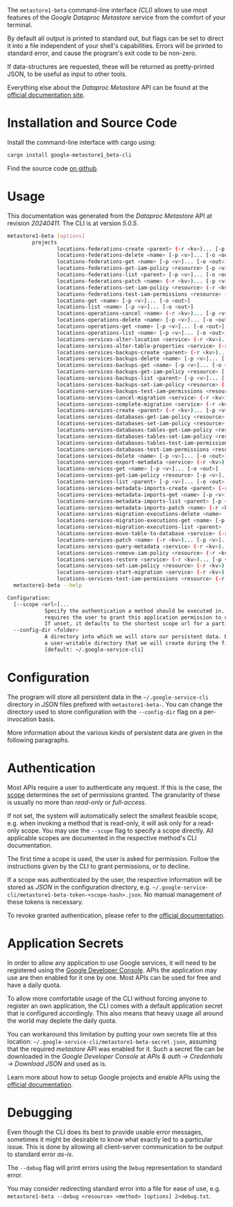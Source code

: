 <!---
DO NOT EDIT !
This file was generated automatically from 'src/generator/templates/cli/README.md.mako'
DO NOT EDIT !
-->
The `metastore1-beta` command-line interface *(CLI)* allows to use most features of the *Google Dataproc Metastore* service from the comfort of your terminal.

By default all output is printed to standard out, but flags can be set to direct it into a file independent of your shell's
capabilities. Errors will be printed to standard error, and cause the program's exit code to be non-zero.

If data-structures are requested, these will be returned as pretty-printed JSON, to be useful as input to other tools.

Everything else about the *Dataproc Metastore* API can be found at the
[official documentation site](https://cloud.google.com/dataproc-metastore/docs).

# Installation and Source Code

Install the command-line interface with cargo using:

```bash
cargo install google-metastore1_beta-cli
```

Find the source code [on github](https://github.com/Byron/google-apis-rs/tree/main/gen/metastore1_beta-cli).

# Usage

This documentation was generated from the *Dataproc Metastore* API at revision *20240411*. The CLI is at version *5.0.5*.

```bash
metastore1-beta [options]
        projects
                locations-federations-create <parent> (-r <kv>)... [-p <v>]... [-o <out>]
                locations-federations-delete <name> [-p <v>]... [-o <out>]
                locations-federations-get <name> [-p <v>]... [-o <out>]
                locations-federations-get-iam-policy <resource> [-p <v>]... [-o <out>]
                locations-federations-list <parent> [-p <v>]... [-o <out>]
                locations-federations-patch <name> (-r <kv>)... [-p <v>]... [-o <out>]
                locations-federations-set-iam-policy <resource> (-r <kv>)... [-p <v>]... [-o <out>]
                locations-federations-test-iam-permissions <resource> (-r <kv>)... [-p <v>]... [-o <out>]
                locations-get <name> [-p <v>]... [-o <out>]
                locations-list <name> [-p <v>]... [-o <out>]
                locations-operations-cancel <name> (-r <kv>)... [-p <v>]... [-o <out>]
                locations-operations-delete <name> [-p <v>]... [-o <out>]
                locations-operations-get <name> [-p <v>]... [-o <out>]
                locations-operations-list <name> [-p <v>]... [-o <out>]
                locations-services-alter-location <service> (-r <kv>)... [-p <v>]... [-o <out>]
                locations-services-alter-table-properties <service> (-r <kv>)... [-p <v>]... [-o <out>]
                locations-services-backups-create <parent> (-r <kv>)... [-p <v>]... [-o <out>]
                locations-services-backups-delete <name> [-p <v>]... [-o <out>]
                locations-services-backups-get <name> [-p <v>]... [-o <out>]
                locations-services-backups-get-iam-policy <resource> [-p <v>]... [-o <out>]
                locations-services-backups-list <parent> [-p <v>]... [-o <out>]
                locations-services-backups-set-iam-policy <resource> (-r <kv>)... [-p <v>]... [-o <out>]
                locations-services-backups-test-iam-permissions <resource> (-r <kv>)... [-p <v>]... [-o <out>]
                locations-services-cancel-migration <service> (-r <kv>)... [-p <v>]... [-o <out>]
                locations-services-complete-migration <service> (-r <kv>)... [-p <v>]... [-o <out>]
                locations-services-create <parent> (-r <kv>)... [-p <v>]... [-o <out>]
                locations-services-databases-get-iam-policy <resource> [-p <v>]... [-o <out>]
                locations-services-databases-set-iam-policy <resource> (-r <kv>)... [-p <v>]... [-o <out>]
                locations-services-databases-tables-get-iam-policy <resource> [-p <v>]... [-o <out>]
                locations-services-databases-tables-set-iam-policy <resource> (-r <kv>)... [-p <v>]... [-o <out>]
                locations-services-databases-tables-test-iam-permissions <resource> (-r <kv>)... [-p <v>]... [-o <out>]
                locations-services-databases-test-iam-permissions <resource> (-r <kv>)... [-p <v>]... [-o <out>]
                locations-services-delete <name> [-p <v>]... [-o <out>]
                locations-services-export-metadata <service> (-r <kv>)... [-p <v>]... [-o <out>]
                locations-services-get <name> [-p <v>]... [-o <out>]
                locations-services-get-iam-policy <resource> [-p <v>]... [-o <out>]
                locations-services-list <parent> [-p <v>]... [-o <out>]
                locations-services-metadata-imports-create <parent> (-r <kv>)... [-p <v>]... [-o <out>]
                locations-services-metadata-imports-get <name> [-p <v>]... [-o <out>]
                locations-services-metadata-imports-list <parent> [-p <v>]... [-o <out>]
                locations-services-metadata-imports-patch <name> (-r <kv>)... [-p <v>]... [-o <out>]
                locations-services-migration-executions-delete <name> [-p <v>]... [-o <out>]
                locations-services-migration-executions-get <name> [-p <v>]... [-o <out>]
                locations-services-migration-executions-list <parent> [-p <v>]... [-o <out>]
                locations-services-move-table-to-database <service> (-r <kv>)... [-p <v>]... [-o <out>]
                locations-services-patch <name> (-r <kv>)... [-p <v>]... [-o <out>]
                locations-services-query-metadata <service> (-r <kv>)... [-p <v>]... [-o <out>]
                locations-services-remove-iam-policy <resource> (-r <kv>)... [-p <v>]... [-o <out>]
                locations-services-restore <service> (-r <kv>)... [-p <v>]... [-o <out>]
                locations-services-set-iam-policy <resource> (-r <kv>)... [-p <v>]... [-o <out>]
                locations-services-start-migration <service> (-r <kv>)... [-p <v>]... [-o <out>]
                locations-services-test-iam-permissions <resource> (-r <kv>)... [-p <v>]... [-o <out>]
  metastore1-beta --help

Configuration:
  [--scope <url>]...
            Specify the authentication a method should be executed in. Each scope
            requires the user to grant this application permission to use it.
            If unset, it defaults to the shortest scope url for a particular method.
  --config-dir <folder>
            A directory into which we will store our persistent data. Defaults to
            a user-writable directory that we will create during the first invocation.
            [default: ~/.google-service-cli]

```

# Configuration

The program will store all persistent data in the `~/.google-service-cli` directory in *JSON* files prefixed with `metastore1-beta-`.  You can change the directory used to store configuration with the `--config-dir` flag on a per-invocation basis.

More information about the various kinds of persistent data are given in the following paragraphs.

# Authentication

Most APIs require a user to authenticate any request. If this is the case, the [scope][scopes] determines the 
set of permissions granted. The granularity of these is usually no more than *read-only* or *full-access*.

If not set, the system will automatically select the smallest feasible scope, e.g. when invoking a
method that is read-only, it will ask only for a read-only scope. 
You may use the `--scope` flag to specify a scope directly. 
All applicable scopes are documented in the respective method's CLI documentation.

The first time a scope is used, the user is asked for permission. Follow the instructions given 
by the CLI to grant permissions, or to decline.

If a scope was authenticated by the user, the respective information will be stored as *JSON* in the configuration
directory, e.g. `~/.google-service-cli/metastore1-beta-token-<scope-hash>.json`. No manual management of these tokens
is necessary.

To revoke granted authentication, please refer to the [official documentation][revoke-access].

# Application Secrets

In order to allow any application to use Google services, it will need to be registered using the 
[Google Developer Console][google-dev-console]. APIs the application may use are then enabled for it
one by one. Most APIs can be used for free and have a daily quota.

To allow more comfortable usage of the CLI without forcing anyone to register an own application, the CLI
comes with a default application secret that is configured accordingly. This also means that heavy usage
all around the world may deplete the daily quota.

You can workaround this limitation by putting your own secrets file at this location: 
`~/.google-service-cli/metastore1-beta-secret.json`, assuming that the required *metastore* API 
was enabled for it. Such a secret file can be downloaded in the *Google Developer Console* at 
*APIs & auth -> Credentials -> Download JSON* and used as is.

Learn more about how to setup Google projects and enable APIs using the [official documentation][google-project-new].


# Debugging

Even though the CLI does its best to provide usable error messages, sometimes it might be desirable to know
what exactly led to a particular issue. This is done by allowing all client-server communication to be 
output to standard error *as-is*.

The `--debug` flag will print errors using the `Debug` representation to standard error.

You may consider redirecting standard error into a file for ease of use, e.g. `metastore1-beta --debug <resource> <method> [options] 2>debug.txt`.


[scopes]: https://developers.google.com/+/api/oauth#scopes
[revoke-access]: http://webapps.stackexchange.com/a/30849
[google-dev-console]: https://console.developers.google.com/
[google-project-new]: https://developers.google.com/console/help/new/
